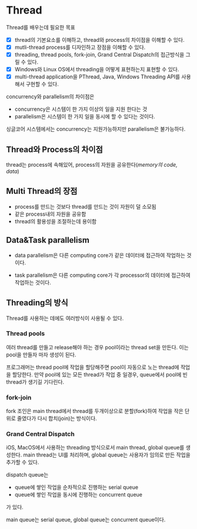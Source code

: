 # Thread

 Thread를 배우는데 필요한 목표

- [x] thread의 기본요소를 이해하고, thread와 process의 차이점을 이해할 수 있다.
- [x] mutli-thread process를 디자인하고 장점을 이해할 수 있다.
- [x] threading, thread pools, fork-join, Grand Central Dispatch의 접근방식을 그릴 수 있다.
- [x] Windows와 Linux OS에서 threading을 어떻게 표현하는지 표현할 수 있다.
- [x] multi-thread application을 PThread, Java, Windows Threading API를 사용해서 구현할 수 있다.

 concurrency와 parallelism의 차이점은

- concurrency은 시스템이 한 가지 이상의 일을 지원 한다는 것
- parallelism은 시스템이 한 가지 일을 동시에 할 수 있다는 것이다.

 싱글코어 시스템에서는 concurrency는 지원가능하지만 parallelism은 불가능하다.

## Thread와 Process의 차이점

 thread는 process에 속해있어, process의 자원을 공유한다(_memory의 code, data_)

## Multi Thread의 장점

- process를 만드는 것보다 thread를 만드는 것이 자원이 덜 소모됨
- 같은 process내의 자원을 공유함
- thread의 활용성을 조절하는데 용이함

## Data&Task parallelism

- data parallelism은 다른 computing core가 같은 데이터에 접근하여 작업하는 것이다.

- task parallelism은 다른 computing core가 각 processor의 데이터에 접근하여 작업하는 것이다.

## Threading의 방식

 Thread를 사용하는 데에도 여러방식이 사용될 수 있다.

### Thread pools

 여러 thread를 만들고 release해야 하는 경우 pool이라는 thread set을 만든다. 이는 pool을 만들자 마자 생성이 된다.

 프로그래머는 thread pool에 작업을 할당해주면 pool이 자동으로 노는 thread에 작업을 할당한다. 만약 pool에 있는 모든 thread가 작업 중 일경우, queue에서 pool에 빈 thread가 생기길 기다린다.

### fork-join

 fork 조인은 main thread에서 thread를 두개이상으로 분할(fork)하여 작업을 작은 단위로 줄였다가 다시 합치(join)는 방식이다.

### Grand Central Dispatch

 iOS, MacOS에서 사용하는 threading 방식으로서 main thread, global queue를 생성한다. main thread는 UI를 처리하며, global queue는 사용자가 임의로 만든 작업을 추가할 수 있다.

 dispatch queue는

- queue에 쌓인 작업을 순차적으로 진행하는 serial queue
- queue에 쌓인 작업을 동시에 진행하는 concurrent queue

 가 있다.

 main queue는 serial queue, global queue는 concurrent queue이다.